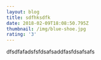 ```yaml
---
layout: blog
title: sdfhksdfk
date: 2018-02-09T18:08:50.795Z
thumbnail: /img/blue-shoe.jpg
rating: '3'
---
```

dfsdfafadsfsfdsafsaddfasfdsafsafs

